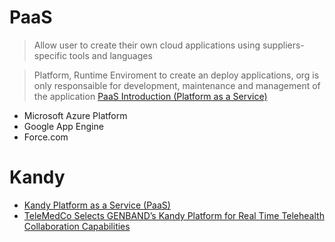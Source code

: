 # PaaS

> Allow user to create their own cloud applications using suppliers-specific tools and languages

> Platform, Runtime Enviroment to create an deploy applications, org is only responsaible for development, maintenance and management of the application [PaaS Introduction (Platform as a Service)](https://www.youtube.com/watch?v=lcIEBTBmtcI)

- Microsoft Azure Platform
- Google App Engine
- Force.com

# Kandy

- [Kandy Platform as a Service (PaaS)](https://www.genband.com/solutions/communications-service-providers/embedded-communications/kandy-platform-service-paas)
- [TeleMedCo Selects GENBAND’s Kandy Platform for Real Time Telehealth Collaboration Capabilities](http://www.prweb.com/releases/2016/05/prweb13383381.htm)
